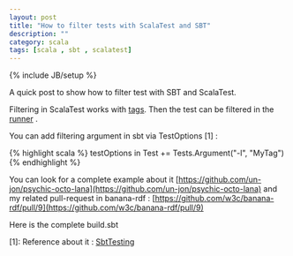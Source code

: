 ```yaml
---
layout: post
title: "How to filter tests with ScalaTest and SBT"
description: ""
category: scala
tags: [scala , sbt , scalatest]
---
```

{% include JB/setup %}


A quick post to show how to filter test with SBT and ScalaTest.

Filtering in ScalaTest works with [tags](http://www.scalatest.org/user_guide/tagging_your_tests). Then the test can be filtered in the [runner](http://www.scalatest.org/user_guide/using_the_runner#filtering) .


You can add filtering argument in sbt via TestOptions [1] : 

{% highlight scala %}
testOptions in Test += Tests.Argument("-l", "MyTag")
{% endhighlight %}

You can look for a complete example about it [https://github.com/un-jon/psychic-octo-lana](https://github.com/un-jon/psychic-octo-lana) and my related pull-request in banana-rdf  : [https://github.com/w3c/banana-rdf/pull/9](https://github.com/w3c/banana-rdf/pull/9) 

Here is the complete build.sbt 

<script src="https://gist.github.com/2987987.js"> </script>




[1]: Reference about it : [SbtTesting](https://github.com/harrah/xsbt/wiki/Testing) 







